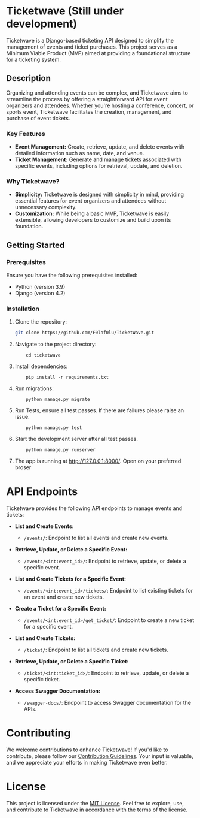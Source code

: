 # Ticketwave (Still under development)

Ticketwave is a Django-based ticketing API designed to simplify the management of events and ticket purchases. This project serves as a Minimum Viable Product (MVP) aimed at providing a foundational structure for a ticketing system.

## Description

Organizing and attending events can be complex, and Ticketwave aims to streamline the process by offering a straightforward API for event organizers and attendees. Whether you're hosting a conference, concert, or sports event, Ticketwave facilitates the creation, management, and purchase of event tickets.

### Key Features

- **Event Management:** Create, retrieve, update, and delete events with detailed information such as name, date, and venue.
- **Ticket Management:** Generate and manage tickets associated with specific events, including options for retrieval, update, and deletion.


### Why Ticketwave?

- **Simplicity:** Ticketwave is designed with simplicity in mind, providing essential features for event organizers and attendees without unnecessary complexity.
- **Customization:** While being a basic MVP, Ticketwave is easily extensible, allowing developers to customize and build upon its foundation.

## Getting Started

### Prerequisites

Ensure you have the following prerequisites installed:

- Python (version 3.9)
- Django (version 4.2)

### Installation

1. Clone the repository:

   ```bash
   git clone https://github.com/F0laf0lu/TicketWave.git
   ```

2. Navigate to the project directory:

    ```
        cd ticketwave
    ```

3. Install dependencies:

    ```
        pip install -r requirements.txt
    ```

4. Run migrations:

    ```
        python manage.py migrate
    ```

5. Run Tests, ensure all test passes. If there are failures please raise an issue.

    ```
        python manage.py test
    ```


6. Start the development server after all test passes.
    ```
        python manage.py runserver
    ```

7. The app is running at http://127.0.0.1:8000/. Open on your preferred broser



# API Endpoints

Ticketwave provides the following API endpoints to manage events and tickets:

- **List and Create Events:**
  - `/events/`: Endpoint to list all events and create new events.

- **Retrieve, Update, or Delete a Specific Event:**
  - `/events/<int:event_id>/`: Endpoint to retrieve, update, or delete a specific event.

- **List and Create Tickets for a Specific Event:**
  - `/events/<int:event_id>/tickets/`: Endpoint to list existing tickets for an event and create new tickets.

- **Create a Ticket for a Specific Event:**
  - `/events/<int:event_id>/get_ticket/`: Endpoint to create a new ticket for a specific event.

- **List and Create Tickets:**
  - `/ticket/`: Endpoint to list all tickets and create new tickets.

- **Retrieve, Update, or Delete a Specific Ticket:**
  - `/ticket/<int:ticket_id>/`: Endpoint to retrieve, update, or delete a specific ticket.

- **Access Swagger Documentation:**
  - `/swagger-docs/`: Endpoint to access Swagger documentation for the APIs.

# Contributing

We welcome contributions to enhance Ticketwave! If you'd like to contribute, please follow our [Contribution Guidelines](CONTRIBUTING.md). Your input is valuable, and we appreciate your efforts in making Ticketwave even better.

# License

This project is licensed under the [MIT License](LICENSE). Feel free to explore, use, and contribute to Ticketwave in accordance with the terms of the license.

